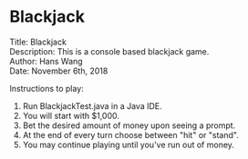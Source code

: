 # Blackjack
Title: Blackjack<br>
Description: This is a console based blackjack game.<br>
Author: Hans Wang<br>
Date: November 6th, 2018<br>

Instructions to play:
1. Run BlackjackTest.java in a Java IDE.
2. You will start with $1,000. 
3. Bet the desired amount of money upon seeing a prompt.
4. At the end of every turn choose between "hit" or "stand".
5. You may continue playing until you've run out of money.
